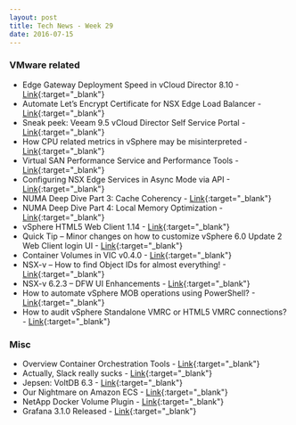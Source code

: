 ```yaml
---
layout: post
title: Tech News - Week 29
date: 2016-07-15
---
```


### VMware related

* Edge Gateway Deployment Speed in vCloud Director 8.10 -
  [Link](https://fojta.wordpress.com/2016/07/10/edge-gateway-deployment-speed-in-vcloud-director-8-10/){:target="_blank"}
* Automate Let’s Encrypt Certificate for NSX Edge Load Balancer -
  [Link](https://fojta.wordpress.com/2016/07/16/automate-lets-encrypt-certificate-for-nsx-edge-load-balancer/){:target="_blank"}
* Sneak peek: Veeam 9.5 vCloud Director Self Service Portal - 
  [Link](http://anthonyspiteri.net/sneak-peek-veeam-9-5-vcloud-director-self-service-portal/){:target="_blank"}
* How CPU related metrics in vSphere may be misinterpreted -
  [Link](https://vmpete.com/2016/07/14/how-cpu-related-metrics-in-vsphere-may-be-misinterpreted/){:target="_blank"}
* Virtual SAN Performance Service and Performance Tools - 
  [Link](https://blogs.vmware.com/virtualblocks/2016/07/12/virtual-san-performance-service/){:target="_blank"}
* Configuring NSX Edge Services in Async Mode via API - 
  [Link](http://cloudmaniac.net/nsx-async-api-call/){:target="_blank"}
* NUMA Deep Dive Part 3: Cache Coherency -
  [Link](http://frankdenneman.nl/2016/07/11/numa-deep-dive-part-3-cache-coherency/){:target="_blank"}
* NUMA Deep Dive Part 4: Local Memory Optimization -
  [Link](http://frankdenneman.nl/2016/07/13/numa-deep-dive-4-local-memory-optimization/){:target="_blank"}
* vSphere HTML5 Web Client 1.14 -
  [Link](https://labs.vmware.com/flings/vsphere-html5-web-client#changelog){:target="_blank"}
* Quick Tip – Minor changes on how to customize vSphere 6.0 Update 2 Web Client login UI -
  [Link](http://www.virtuallyghetto.com/2016/07/quick-tip-minor-changes-on-how-to-customize-vsphere-6-0-update-2-web-client-login-ui.html){:target="_blank"}
* Container Volumes in VIC v0.4.0 -
  [Link](http://cormachogan.com/2016/07/15/container-volumes-vic-v0-4-0/){:target="_blank"}
* NSX-v – How to find Object IDs for almost everything! -
  [Link](http://www.sneaku.com/2016/07/13/how-to-find-object-ids-for-almost-everything/){:target="_blank"}
* NSX-v 6.2.3 – DFW UI Enhancements -
  [Link](http://www.sneaku.com/2016/07/14/nsx-v-6-2-3-dfw-ui-enhancements/){:target="_blank"}
* How to automate vSphere MOB operations using PowerShell? - 
  [Link](http://www.virtuallyghetto.com/2016/07/how-to-automate-vsphere-mob-operations-using-powershell.html){:target="_blank"}
* How to audit vSphere Standalone VMRC or HTML5 VMRC connections? - 
  [Link](http://www.virtuallyghetto.com/2016/07/how-to-audit-vsphere-standalone-vmrc-or-html5-vmrc-connections.html){:target="_blank"}


### Misc

* Overview Container Orchestration Tools -
  [Link](http://blog.elsdoerfer.name/2016/07/10/overview-container-orchestration-tools/){:target="_blank"}
* Actually, Slack really sucks -
  [Link](https://medium.com/@chrisjbatts/actually-slack-really-sucks-625802f1420a#.t433taqn0){:target="_blank"}
* Jepsen: VoltDB 6.3 - 
  [Link](https://aphyr.com/posts/331-jepsen-voltdb-6-3){:target="_blank"}
* Our Nightmare on Amazon ECS -
  [Link](http://www.appuri.com/blog/-our-docker-nightmare-on-amazon-ecs/){:target="_blank"}
* NetApp Docker Volume Plugin -
  [Link](https://github.com/NetApp/netappdvp#netapp-docker-volume-plugin){:target="_blank"}
* Grafana 3.1.0 Released -
  [Link](http://grafana.org/blog/2016/07/12/grafana-3-1-released.html){:target="_blank"}
